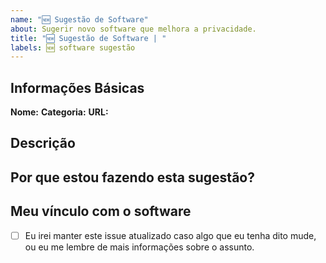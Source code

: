 ```yaml
---
name: "🆕 Sugestão de Software"
about: Sugerir novo software que melhora a privacidade.
title: "🆕 Sugestão de Software | "
labels: 🆕 software sugestão
---
```


## Informações Básicas

**Nome:**
**Categoria:**
**URL:**

## Descrição


## Por que estou fazendo esta sugestão?

<!-- Insira qualquer coisa que queira nos dizer sobre o software em questão -->

## Meu vínculo com o software

<!-- Você é o autor? Entusiasta? É amigo do autor, ou pedido por ele pra fazer esta sugestão? É um funcionário da empresa que criou o software? -->

- [ ] Eu irei manter este issue atualizado caso algo que eu tenha dito mude, ou eu me lembre de mais informações sobre o assunto.
